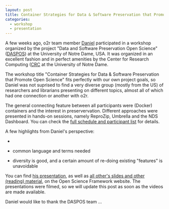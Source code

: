 ```yaml
---
layout: post
title: Container Strategies for Data & Software Preservation that Promote Open Science
categories:
  - workshop
  - presentation
---
```


A few weeks ago, o2r team member [Daniel](http://nordholmen.net) participated in a workshop organized by the project "Data and Software Preservation Open Science" ([DASPOS](https://daspos.crc.nd.edu)) at the University of Notre Dame, USA. It was organized in an excellent fashion and in perfect amenities by the Center for Research Computing ([CRC](https://crc.nd.edu/) at the University of Notre Dame.

The workshop title "Container Strategies for Data & Software Preservation that Promote Open Science" fits perfectly with our own project goals, so Daniel was not suprised to find a very diverse group (mostly from the US) of researchers and librarians presenting on different topics, almost all of which had one connection or another with o2r.

The general connecting feature between all participants were (Docker) containers and the interest in preservervation. Different approaches were presented in hands-on sessions, namely ReproZip, Umbrella and the NDS Dashboard. You can check the [full schedule and participant list](https://daspos.crc.nd.edu/index.php/workshops/container-strategies-for-data-software-preservation-that-promote-open-science) for details.

A few highlights from Daniel's perspective:

- 


- common language and terms needed
- diversity is good, and a certain amount of re-doing existing "features" is unavoidable



You can find [his presentation](https://osf.io/h2u6w/), as well as [all other's slides and other (reading) material](https://osf.io/y9mpx/), on the Open Science Framework website. The presentations were filmed, so we will update this post as soon as the videos are made available.

Daniel would like to thank the DASPOS team ...
